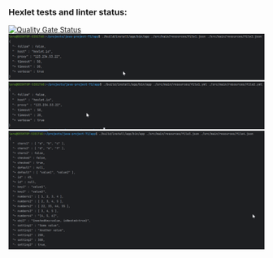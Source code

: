 ### Hexlet tests and linter status:
[![Quality Gate Status](https://sonarcloud.io/api/project_badges/measure?project=Ler44ikk92_java-project-71&metric=alert_status)](https://sonarcloud.io/summary/new_code?id=Ler44ikk92_java-project-71)
![img.png](app%2Fsrc%2Fmain%2Fresources%2Fimg.png)
![img_1.png](app%2Fsrc%2Fmain%2Fresources%2Fimg_1.png)
![img_2.png](app%2Fsrc%2Fmain%2Fresources%2Fimg_2.png)
